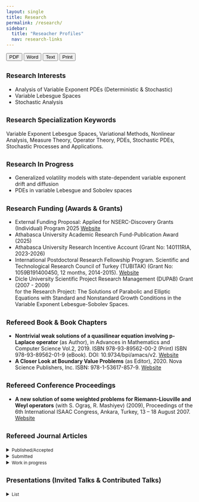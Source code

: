 ```yaml
---
layout: single
title: Research
permalink: /research/
sidebar:
  title: "Reseacher Profiles"
  nav: research-links
---
```

<!-- Export buttons (no 404; PDF opens print dialog, Word/TXT download locally) -->
<div class="download-bar">
  <button class="btn export" data-kind="pdf">PDF</button>
  <button class="btn export" data-kind="doc">Word</button>
  <button class="btn export" data-kind="txt">Text</button>
  <button class="btn" onclick="window.print()">Print</button>
</div>

<!-- CV:START RESEARCH -->

## <small>Research Interests</small>
- Analysis of Variable Exponent PDEs (Deterministic & Stochastic)
- Variable Lebesgue Spaces
- Stochastic Analysis

## <small>Research Specialization Keywords</small>
Variable Exponent Lebesgue Spaces, Variational Methods, Nonlinear Analysis, Measure Theory, Operator Theory, PDEs, Stochastic PDEs, Stochastic Processes and Applications.

## <small>Research In Progress</small>
- Generalized volatility models with state-dependent variable exponent drift and diffusion
- PDEs in variable Lebesgue and Sobolev spaces

## <small>Research Funding (Awards & Grants)</small>
- External Funding Proposal: Applied for NSERC-Discovery Grants (Individual) Program 2025
  <a href="https://www.nserc-crsng.gc.ca/Professors-Professeurs/Grants-Subs/DGIGP-PSIGP_eng.asp" target="_blank" rel="noopener">Website</a>
- Athabasca University Academic Research Fund-Publication Award (2025)
- Athabasca University Research Incentive Account (Grant No: 140111RIA, 2023-2026)
- International Postdoctoral Research Fellowship Program. Scientific and Technological Research Council of Turkey (TUBITAK) (Grant No: 1059B191400450, 12 months, 2014-2015).
  <a href="https://tubitak.gov.tr/en/scholarships/postdoctoral/research-scholarship-programs/2219-international-postdoctoral-research-fellowship-program-turkish-citizens" target="_blank" rel="noopener">Website</a>
- Dicle University Scientific Project Research Management (DUPAB) Grant (2007 - 2009)<br>
  for the Research Project: The Solutions of Parabolic and Elliptic Equations with Standard and Nonstandard Growth Conditions in the Variable Exponent Lebesgue-Sobolev Spaces.

## <small>Refereed Book & Book Chapters</small>
- <strong>Nontrivial weak solutions of a quasilinear equation involving p-Laplace operator</strong> (as Author), in Advances in Mathematics and Computer Science Vol.2, 2019. ISBN 978-93-89562-00-2 (Print)
  ISBN 978-93-89562-01-9 (eBook). DOI: 10.9734/bpi/amacs/v2.
  <a href="https://stm1.bookpi.org/index.php/amacs-v2" target="_blank" rel="noopener">Website</a>
- <strong>A Closer Look at Boundary Value Problems</strong> (as Editor), 2020. Nova Science Publishers, Inc. ISBN: 978-1-53617-857-9.
  <a href="https://novapublishers.com/shop/a-closer-look-at-boundary-value-problems/" target="_blank" rel="noopener">Website</a>

## <small>Refereed Conference Proceedings</small>
- <strong>A new solution of some weighted problems for Riemann-Liouville and Weyl operators</strong> (with S. Ograş, R. Mashiyev) (2009), Proceedings of the 6th International ISAAC Congress, Ankara, Turkey, 13 – 18 August 2007.
  <a href="https://www.worldscientific.com/worldscibooks/10.1142/7124#t=toc" target="_blank" rel="noopener">Website</a>

## <small>Refereed Journal Articles</small>

<details>
  <summary><small>Published/Accepted</small></summary>

  <ol>
    <li>
      Existence and multiplicity of solutions for a discrete fourth-order boundary value problem (with M. Boroun, S. Heidarkhani), <em>Journal of Nonlinear Evolution Equations and Applications</em>. Accepted <strong>(2025)</strong>.
      <a href="https://www.jneea.com/accepted_id=2502251" target="_blank" rel="noopener">Website</a>
    </li>
    <li>
      Three Solutions for a double-phase variable-exponent Kirchhoff problem, <em>Mathematics</em> 13(15) <strong>(2025)</strong>, 2462.
      <a href="https://www.mdpi.com/2227-7390/13/15/2462" target="_blank" rel="noopener">Website</a>
    </li>
    <li>
      Singular p(x)-Laplacian equation with application to boundary layer theory, <em>Applicable Analysis</em> 104(13) <strong>(2025)</strong>, 2546–2566.
      <a href="https://www.tandfonline.com/doi/full/10.1080/00036811.2025.2473492" target="_blank" rel="noopener">Website</a>
    </li>
    <li>
      Existence results for a class of singular p(x)–Kirchhoff equations, <em>Complex Variables and Elliptic Equations</em> 70(7) <strong>(2025)</strong>, 1222–1253.
      <a href="https://www.tandfonline.com/doi/full/10.1080/17476933.2024.2378316" target="_blank" rel="noopener">Website</a>
    </li>
    <li>
      On a p(x)-Kirchhoff problem with variable singular and sublinear exponents, <em>Taiwanese Journal of Mathematics</em> 29(2) <strong>(2025)</strong>, 379–402.
      <a href="https://projecteuclid.org/journals/taiwanese-journal-of-mathematics/volume-29/issue-2/On-a-px-Kirchhoff-Problem-with-Variable-Singular-and-Sublinear/10.11650/tjm/240904.full" target="_blank"  
        rel="noopener">Website</a>
    </li>
    <li>
      On a p(x)–Kirchhoff-type equation with singular and superlinear nonlinearities, <em>Differential Equations and Dynamical Systems</em>, <strong>(2024)</strong>.
      <a href="https://link.springer.com/article/10.1007/s12591-024-00702-0" target="_blank" rel="noopener">Website</a>
    </li>
    <li>
      On an anisotropic p(·)-Laplace equation with variable singular and sublinear nonlinearities, <em>Communications in Analysis and Mechanics</em> 16(3) <strong>(2024)</strong>, 554–577.
      <a href="https://www.aimspress.com/article/doi/10.3934/cam.2024026" target="_blank" rel="noopener">Website</a>
    </li>
    <li>
      Multiple solutions for a class of p(x)–Kirchhoff-type equations (with S. Heidarkhani, A. Ghobadi), <em>Applied Mathematics E-Notes</em> 22 <strong>(2022)</strong>, 160–168.
     <a href="https://www.emis.de/journals/AMEN/" target="_blank" rel="noopener">Website</a>
    </li>
    <li>
      Solutions of Ginzburg–Landau-type equations involving variable exponent, <em>Thai Journal of Mathematics</em> 20(1) <strong>(2022)</strong>, 369–384.
     <a href="https://thaijmath2.in.cmu.ac.th/index.php/thaijmath/article/view/1331" target="_blank" rel="noopener">Website</a>
    </li>
    <li>
      Critical points approaches to a nonlocal elliptic problem driven by p(x)–biharmonic operator (with S. Heidarkhani, S. Moradi), <em>Georgian Mathematical Journal</em> 29(1) <strong>(2021)</strong>, 55–69.
     <a href="https://www.degruyterbrill.com/document/doi/10.1515/gmj-2021-2115/html?srsltid=AfmBOorpq1yViRyg2Px-k9BlWYm1hiCpmHbiGZJHuVLKUoAmCYmPP7EN" target="_blank" rel="noopener">Website</a>
    </li>
    <li>
      A Class of nonlocal elliptic equations in Orlicz–Sobolev spaces (with B. Suer, V. Turut), <em>Journal of Abstract and Computational Mathematics</em> 6(2) <strong>(2021)</strong>, 16–29.
    <a href="https://www.ntmsci.com/jacm/ContentDetails?Volume=6&IssueNumber=2" target="_blank" rel="noopener">Website</a>
    </li>
    <li>
      On a nonlocal problem with indefinite weights in Orlicz–Sobolev space (with N. T. Chung), <em>Communications of the Korean Mathematical Society</em> 35(2) <strong>(2020)</strong>, 517–532.
      <a href="https://ckms.kms.or.kr/journal/view.html?volume=35&number=2&spage=517" target="_blank" rel="noopener">Website</a>
    </li>
    <li>A variational approach to the existence of infinitely many solutions for difference equations (with M. K. Moghadam, S. Tersian), <em>Journal of New Research in Mathematics</em> 5(22) <strong>(2020)</strong>, 99–110.</li>
    <li>
      A topological result for a class of anisotropic difference equations, <em>Annals of the University of Craiova – Mathematics and Computer Science Series</em> 46(2) <strong>(2019)</strong>, 328–343.
    <a href="http://inf.ucv.ro/~ami/index.php/ami/article/view/1060/697" target="_blank" rel="noopener">Website</a>
    </li>
    <li>On some classes of nonlocal problems in Musielak–Sobolev spaces, <em>Southeast Asian Bulletin of Mathematics</em> 43 <strong>(2019)</strong>, 791–814.</li>
    <li>
      Positive ground state solutions to a nonlocal singular elliptic problem, <em>Canadian Journal of Applied Mathematics</em> 1(1) <strong>(2019)</strong>, 1–14.
      <a href="https://arxiv.org/abs/2402.01128" target="_blank" rel="noopener">Website</a>
    </li>
    <li>
      On a nonlocal problem involving a nonstandard nonhomogeneous differential operator (with B. Suer), <em>Journal of Elliptic and Parabolic Equations</em> 5(1) <strong>(2019)</strong>, 47–67.
      <a href="https://link.springer.com/article/10.1007/s41808-018-0032-3" target="_blank" rel="noopener">Website</a>
    </li>
    <li>
      On a Robin problem in Orlicz–Sobolev spaces (with K. Suslu), <em>TWMS Journal of Applied and Engineering Mathematics</em> 9(2) <strong>(2019)</strong>, 246–256.
      <a href="https://jaem.isikun.edu.tr/web/index.php/archive/423-jaem-vol9-no2" target="_blank" rel="noopener">Website</a>
    </li>
    <li>
      Solutions to p(x)–Laplace type equations via nonvariational techniques, <em>Opuscula Mathematica</em> 38(3) <strong>(2018)</strong>, 291–305.
      <a href="https://www.opuscula.agh.edu.pl/om-vol38iss3art1" target="_blank" rel="noopener">Website</a>
    </li>
    <li>
      Multivalued elliptic operators with nonstandard growth (with A. Pankov), <em>Advances in Nonlinear Analysis</em> 7(1) <strong>(2018)</strong>, 35–48.
      <a href="https://www.degruyterbrill.com/document/doi/10.1515/anona-2016-0043/html?lang=en&srsltid=AfmBOoqFpUD5tAIVWUJhwDk6qhuc2pcVB1nGGAqDn68jVf9jlqLm3XyP" target="_blank" rel="noopener">Website</a>
    </li>
    <li>
      Existence results to a nonlinear p(k)–Laplacian difference equation (with M. K. Moghadam), <em>Journal of Difference Equations and Applications</em> 23(10) <strong>(2017)</strong>, 1652–1669.
      <a href="https://www.tandfonline.com/doi/abs/10.1080/10236198.2017.1354991" target="_blank" rel="noopener">Website</a>
    </li>
    <li>
      On a nonlocal Neumann problem in Orlicz–Sobolev spaces, <em>Journal of Nonlinear Functional Analysis</em> 2017 <strong>(2017)</strong>, Article ID 42, 1–11.
      <a href="https://jnfa.mathres.org/archives/1430" target="_blank" rel="noopener">Website</a>
    </li>
    <li>
      Existence results for anisotropic discrete boundary value problems, <em>Electronic Journal of Differential Equations</em> 148 <strong>(2016)</strong>, 1–11.
      <a href="https://ejde.math.txstate.edu/" target="_blank" rel="noopener">Website</a>
    </li>
    <li>
      On a nonlocal problem involving the generalized anisotropic p(⋅)-Laplace operator, <em>Annals of the University of Craiova – Mathematics and Computer Science Series</em> 43(2) <strong>(2016)</strong>, 259–272.
      <a href="http://inf.ucv.ro/~ami/index.php/ami/article/view/808/562" target="_blank" rel="noopener">Website</a>
    </li>
    <li>
      Solutions to a system of p(x)–Kirchhoff discrete boundary value problems, <em>Nonlinear Studies</em> 23(4) <strong>(2016)</strong>, 665–674.
       <a href="https://www.nonlinearstudies.com/index.php/nonlinear/article/view/1416" target="_blank" rel="noopener">Website</a>
    </li>
    <li>
      Existence of solutions for nonlocal problems in Sobolev–Orlicz spaces via Monotone method (with R. Mashiyev, N. T. Chung), <em>Electronic Journal of Mathematical Analysis and Applications</em> 4(1) <strong>(2016)</strong>, 63–73.
      <a href="https://ejmaa.journals.ekb.eg/article_310813.html" target="_blank" rel="noopener">Website</a>
    </li>
    <li>
      Positive periodic solutions of nonlinear differential equations system with nonstandard growth (with R. Ayazoglu), <em>Applied Mathematics Letters</em> 43 <strong>(2015)</strong>, 5–9.
      <a href="https://www.sciencedirect.com/science/article/pii/S0893965914003590" target="_blank" rel="noopener">Website</a>
    </li>
    <li>
      Nontrivial solutions of discrete nonlinear equations with variable exponent (with A. Pankov), <em>Journal of Mathematical Analysis and Applications</em> 431 <strong>(2015)</strong>, 22–33.
      <a href="https://www.sciencedirect.com/science/article/pii/S0022247X15005090" target="_blank" rel="noopener">Website</a>
    </li>
    <li>
      Nontrivial weak solutions of a quasilinear equation involving p-Laplace operator, <em>British Journal of Mathematics &amp; Computer Science</em> 6(2) <strong>(2015)</strong>, 112–118.
      <a href="https://journaljamcs.com/index.php/JAMCS/article/view/881" target="_blank" rel="noopener">Website</a>
    </li>
    <li>
      Existence of solutions for fourth-order elliptic equations of Kirchhoff type (with F. Wang, Y. An), <em>Journal of Mathematical Analysis and Applications</em> 409(1) <strong>(2014)</strong>, 140–146.
      <a href="https://www.sciencedirect.com/science/article/pii/S0022247X1300632X" target="_blank" rel="noopener">Website</a>
    </li>
    <li>
      Existence of three solutions for a quasilinear elliptic equation involving the p(x)–Laplacian (with R. Mashiyev), <em>Sarajevo Journal of Mathematics</em> 10(23) <strong>(2014)</strong>, 1–13.
       <a href="https://sjm.anubih.ba/index.php/sjm/article/view/220" target="_blank" rel="noopener">Website</a>
    </li>
    <li>
      Existence and uniqueness of solutions of a nonlocal problem involving the p(x)–Laplacian (with R. Mashiyev), <em>Annals of the University of Craiova – Mathematics and Computer Science Series</em> 41(1) <strong>(2014)</strong>, 30–37.
      <a href="http://inf.ucv.ro/~ami/index.php/ami/article/view/550" target="_blank" rel="noopener">Website</a>
    </li>
    <li>
      Existence results for a nonlocal problem involving the p-Laplacian, <em>Universal Journal of Applied Mathematics</em> 2(3) <strong>(2014)</strong>, 153–159.
      <a href="https://www.hrpub.org/journals/article_info.php?aid=1432" target="_blank" rel="noopener">Website</a>
    </li>
    <li>
      Ni–Serrin type equations arising from capillarity phenomena with non-standard growth, <em>Boundary Value Problems</em> <strong>(2013)</strong>, Article 55, 1–18.
      <a href="https://boundaryvalueproblems.springeropen.com/articles/10.1186/1687-2770-2013-55" target="_blank" rel="noopener">Website</a>
    </li>
    <li>
      Existence and multiplicity of solutions for Dirichlet problems involving the p(x)–Laplacian, <em>Electronic Journal of Differential Equations</em> 14 <strong>(2013)</strong>, 1–9.
      <a href="https://ejde.math.txstate.edu/" target="_blank" rel="noopener">Website</a>
    </li>
    <li>
      Existence of solutions for an elliptic equation with nonstandard growth (with R. Mashiyev, B. Cekic), <em>International Journal of Pure and Applied Mathematics</em> 86(1) <strong>(2013)</strong>, 131–139.
      <a href="https://www.ijpam.eu/contents/2013-86-1/10/index.html" target="_blank" rel="noopener">Website</a>
    </li>
    <li>
      Solutions of a nonlocal elliptic problem involving p(x)–Kirchhoff-type equation, <em>Applied Mathematics</em> 3(2) <strong>(2013)</strong>, 56–60.
      <a href="http://article.sapub.org/10.5923.j.am.20130302.04.html" target="_blank" rel="noopener">Website</a>
    </li>
    <li>
      Existence and uniqueness of solutions for a quasilinear elliptic equation involving p-Laplacian (with R. Mashiyev), <em>International Journal of Differential Equations and Applications</em> 12(2) <strong>(2013)</strong>, 95–102.
      <a href="https://www.ijpam.eu/en/index.php/ijdea/article/view/ijdea.v12i2.968" target="_blank" rel="noopener">Website</a>
    </li>
    <li>
      Existence results for a nonlocal problem involving the p(x)-Laplacian, <em>Pure and Applied Mathematics Journal</em> 2(1) <strong>(2013)</strong>, 20–27.
      <a href="https://www.sciencepublishinggroup.com/article/10.11648/j.pamj.20130201.13" target="_blank" rel="noopener">Website</a>
    </li>
    <li>
      Solutions of nonlocal (p₁(x), p₂(x))-Laplacian equations (with R. Mashiyev), <em>International Journal of Partial Differential Equations</em>, Vol. 2013, Article ID 364251, 7 pages.
      <a href="https://onlinelibrary.wiley.com/doi/10.1155/2013/364251" target="_blank" rel="noopener">Website</a>
    </li>
    <li>
      Existence of weak solutions for a nonlocal problem involving the p(x)–Laplace operator, <em>Universal Journal of Applied Mathematics</em> 1(3) <strong>(2013)</strong>, 192–197.
      <a href="https://www.hrpub.org/journals/article_info.php?aid=724" target="_blank" rel="noopener">Website</a>
    </li>
    <li>
      Solutions of an anisotropic nonlocal problem involving variable exponent (with R. Mashiyev, B. Cekic), <em>Advances in Nonlinear Analysis</em> 2(3) <strong>(2013)</strong>, 325–338.
      <a href="https://www.degruyterbrill.com/document/doi/10.1515/anona-2013-0010/html?lang=en&srsltid=AfmBOopcD7-y_lVIz6M_wOSMdcoDZ3kCZzx78-H71XdcGtwwiuLeby63" target="_blank" rel="noopener">Website</a>
    </li>
    <li>
      On an elliptic system of p(x)–Kirchhoff-type under Neumann boundary condition (with Z. Yucedag, R. Mashiyev), <em>Mathematical Modelling and Analysis</em> 17(2) <strong>(2012)</strong>, 161–170.
      <a href="https://www.tandfonline.com/doi/abs/10.3846/13926292.2012.655788" target="_blank" rel="noopener">Website</a>
    </li>
    <li>
      L^p(x)(\Omega)-estimates of vector fields and applications to magnetostatics problems (with B. Cekic, A. V. Kalinin, R. Mashiyev), <em>Journal of Mathematical Analysis and Applications</em> 389(2) <strong>(2012)</strong>, 838–851.
      <a href="https://www.sciencedirect.com/science/article/pii/S0022247X11011449" target="_blank" rel="noopener">Website</a>
    </li>
    <li>
      Existence and multiplicity of weak solutions for nonuniformly elliptic equations with nonstandard growth (with R. Mashiyev, B. Cekic, Z. Yucedag), <em>Complex Variables and Elliptic Equations</em> 57(5) <strong>(2012)</strong>, 579–595.
      <a href="https://www.tandfonline.com/doi/abs/10.1080/17476933.2011.598928" target="_blank" rel="noopener">Website</a>
    </li>
    <li>
      Existence and multiplicity of solutions of the p(x)-Kirchhoff type equation via genus theory (with B. Cekic, R. Mashiyev), <em>Mathematical Methods in the Applied Sciences</em> 34(14) <strong>(2011)</strong>, 1751–1759.
      <a href="https://onlinelibrary.wiley.com/doi/abs/10.1002/mma.1485" target="_blank" rel="noopener">Website</a>
    </li>
    <li>
      The Nehari manifold approach for a Dirichlet problem involving the p(x)–Laplacian (with R. Mashiyev, S. Ogras, Z. Yucedag), <em>Journal of the Korean Mathematical Society</em> 47(4) <strong>(2010)</strong>, 845–860.
      <a href="https://jkms.kms.or.kr/journal/view.html?uid=165" target="_blank" rel="noopener">Website</a>
    </li>
    <li>
      Existence of solutions for a class of elliptic systems in ℝ<sup>N</sup> involving the (p(x), q(x))-Laplacian (with S. Ogras, R. Mashiyev, Z. Yucedag), <em>Journal of Inequalities and Applications</em>, Article 612938 <strong>(2008)</strong>.
      <a href="https://journalofinequalitiesandapplications.springeropen.com/articles/10.1155/2008/612938" target="_blank" rel="noopener">Website</a>
    </li>
  </ol>
</details>

<details>
  <summary><small>Submitted</small></summary>
  <ol>
    <li>Existence results for the Cox–Ingersoll–Ross model with variable exponent diffusion. Under review.</li>
    <li>On the geometric Brownian motion with state-dependent variable exponent diffusion term. Under review.</li>
    <li>Monotone operator methods for a class of nonlocal multi-phase variable exponent problems.Under review.</li>
    <li>Existence and uniqueness results for a singular elliptic problem governed by an anisotropic (p(⋅), q(⋅))-Kirchhoff-type operator. Under review.</li>
    <li>Anisotropic Singular Equation with (p(⋅), q(⋅))-Laplacian Operator and Hardy-type Potential.Under review.</li>
    <li>A topological result for a singular double phase variable exponent problem. Under review.</li>
    <li>Variational and nonvariational solutions for double phase variable exponent problems. Under review.</li>
    <li>Nehari manifold approach for a singular multi-phase variable exponent problem. Under review.</li>
    <li>Anisotropic Variable exponent Kirchhoff-type equation with double singularity (with B. Cekic, Z. Yucedag). Under review.</li>
    <li>Singular Kirchhoff–Ginzburg–Landau-type equation with variable Exponent(with B. Cekic, Z. Yucedag). Under review.</li>
    <li>On a p(x)-Kirchhoff Equation with double singularity exponent (with B. Cekic, Z. Yucedag). Under review.</li>
    <li>Existence results for a class of double phase singular Kirchhoff-type equations with nonstandard growth (with A. Razani). Under review.</li>
  </ol>
</details>

<details>
  <summary><small>Work in progress</small></summary>
  <ol>
    <li>—</li>
  </ol>
</details>

## <small>Presentations (Invited Talks & Contributed Talks)</small>

<details>
  <summary><small>List</small></summary>
  <ol>
    <li><strong>A generalized stochastic volatility model</strong>, Alberta Mathematics Dialogue, University of Calgary, May 1-2, 2025, Calgary, Canada. </li>
    <li><strong>Enhancing mathematical learning with interactive content and adaptive online assessments </strong> (with A. Beltaos, J. Greenwood-Lee), Alberta Mathematics Dialogue, University of Calgary, May 1-2, 2025, Calgary, Canada. </li>
    <li><strong>The regularization method for multivalued elliptic PDEs with variable exponent</strong>, International Conference on Applied Mathematics, University of Craiova, Craiova, Romania, 29–31 October 2020.</li>
    <li><strong>Variational approach for analysis of PDEs</strong>, Mathematics Colloquium, Grande Prairie Regional College, Science Department, February 2020, Grande Prairie, Canada.</li>
    <li><strong>Existence and uniqueness results for a Dirichlet problem in Orlicz–Sobolev spaces</strong>, International Conference on Mathematics and Mathematics Education (ICMME-2017), 11–13 May 2017, Şanlıurfa, Turkey.</li>
    <li><strong>Nontrivial solutions for a Dirichlet problem in Orlicz–Sobolev spaces</strong>, ICMME-2017, 11–13 May 2017, Şanlıurfa, Turkey.</li>
    <li><strong>Solutions of an anisotropic Kirchhoff problem involving variable exponent</strong>, ICMME-2017, 11–13 May 2017, Şanlıurfa, Turkey.</li>
    <li><strong>Solutions of Kirchhoff problem in anisotropic variable exponent spaces</strong>, ICMME-2017, 11–13 May 2017, Şanlıurfa, Turkey.</li>
    <li><strong>On some elliptic problems in Orlicz–Sobolev spaces</strong>, International Health and Natural Sciences Conference (INHSC 2017), 19–21 October 2017, Antalya, Turkey.</li>
    <li><strong>Solutions to a nonlocal elliptic problem in Orlicz–Sobolev spaces</strong>, INHSC 2017, 19–21 October 2017, Antalya, Turkey.</li>
    <li><strong>Solutions of generalized anisotropic problems in variable exponent spaces</strong>, INHSC 2017, 19–21 October 2017, Antalya, Turkey.</li>
    <li><strong>A system of anisotropic discrete boundary value problems</strong>, International Engineering, Science and Education Conference, 1–3 December 2016, Diyarbakır, Turkey.</li>
    <li><strong>Existence of three solutions to a nonlinear difference equation involving p(k)-Laplace operator</strong>, International Engineering, Science and Education Conference, 1–3 December 2016, Diyarbakır, Turkey.</li>
    <li><strong>Variable Lebesgue spaces and variational approach</strong>, Morgan State University, Department of Mathematics, Mathematics Colloquium, November 2014, Baltimore, U.S.A.</li>
    <li><strong>Existence and uniqueness of an elliptic equation with p(x)-Laplace operator</strong>, XXVI. National Mathematics Symposium, 4–7 Sept, 2013, Dicle University, Diyarbakır, Turkey.</li>
    <li><strong>Power-type weighted Hardy and Hankel operators in variable exponent Morrey space</strong>, “Operators in General Morrey-Type Spaces and Applications” (Dedicated to the 70th Birthday of Prof. Victor I. Burenkov), Ahi Evran University, Kırşehir, Turkey, 20–27 May 2011.</li>
    <li><strong>Maximal and Riesz operators in weighted variable exponent Morrey space</strong>, same event, Ahi Evran University, Kırşehir, Turkey, 20–27 May 2011.</li>
    <li><strong>Existence of solutions for nonuniformly elliptic equations of p(x)-Laplacian type</strong>, 3rd International Conference on Differential Equations and Applications, Lviv, Ukraine, 3–6 November 2010.</li>
    <li><strong>Existence of solutions for a p(x)-Laplacian in ℝ(N)</strong>, Workshop on Differential Equations and Applications, Pamukkale University, Denizli, Turkey, 18–20 April 2008.</li>
    <li><strong>A new solution of some weighted problems for the Riemann–Liouville and Weyl operators</strong>, 6th International ISAAC Congress, 13–18 August 2007, Middle East Technical University (METU), Ankara, Turkey.</li>
  </ol>
</details>

<!-- CV:END RESEARCH -->




































































































